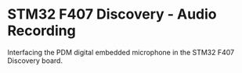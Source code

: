 # STM32 F407 Discovery - Audio Recording

Interfacing the PDM digital embedded microphone in the STM32 F407 Discovery board.
